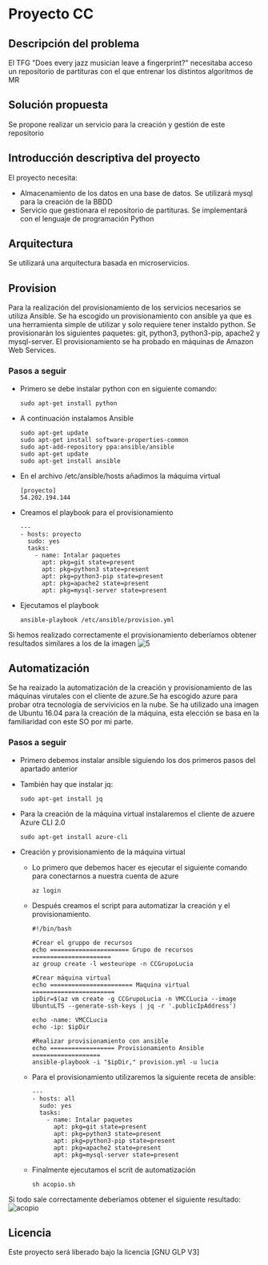 # Proyecto CC

## Descripción del problema

  El TFG "Does every jazz musician leave a fingerprint?" necesitaba acceso un repositorio de partituras con el que entrenar los distintos algoritmos de MR

## Solución propuesta

  Se propone realizar un servicio para la creación y gestión de este repositorio

## Introducción descriptiva del proyecto

  El proyecto necesita:

  - Almacenamiento de los datos en una base de datos. Se utilizará mysql para la creación de la BBDD
  - Servicio que gestionara el repositorio de partituras. Se implementará con el lenguaje de programación Python

## Arquitectura

  Se utilizará una arquitectura basada en microservicios.

## Provision

  Para la realización del provisionamiento de los servicios necesarios se utiliza Ansible. Se ha escogido un provisionamiento con ansible ya que es una herramienta simple de utilizar y solo requiere tener instaldo python.
  Se provisionarán los siguientes paquetes: git, python3, python3-pip, apache2 y mysql-server.
  El provisionamiento se ha probado en máquinas de Amazon Web Services.

### Pasos a seguir

  * Primero se debe instalar python con en siguiente comando:
    ```
    sudo apt-get install python
    ```
  * A continuación instalamos Ansible
    ```
    sudo apt-get update
    sudo apt-get install software-properties-common
    sudo apt-add-repository ppa:ansible/ansible
    sudo apt-get update
    sudo apt-get install ansible
    ```
  * En el archivo /etc/ansible/hosts añadimos la máquima virtual
    ```
    [proyecto]
    54.202.194.144
    ```
  * Creamos el playbook para el provisionamiento
    ```
    ---
    - hosts: proyecto
      sudo: yes
      tasks:
        - name: Intalar paquetes
          apt: pkg=git state=present
          apt: pkg=python3 state=present
          apt: pkg=python3-pip state=present
          apt: pkg=apache2 state=present
          apt: pkg=mysql-server state=present
    ```
  * Ejecutamos el playbook
    ```
    ansible-playbook /etc/ansible/provision.yml
    ```
  Si hemos realizado correctamente el provisionamiento deberíamos obtener resultados similares a los de la imagen
  ![5](https://user-images.githubusercontent.com/10090976/32722227-7fb82afa-c869-11e7-96e4-10838726998d.jpeg)

## Automatización

  Se ha reaizado la automatización de la creación y provisionamiento de las máquinas virutales con el cliente de azure.Se ha escogido azure para probar otra tecnología de servivicios en la nube.
  Se ha utilizado una imagen de Ubuntu 16.04 para la creación de la máquina, esta elección se basa en la familiaridad con este SO por mi parte.

### Pasos a seguir

  * Primero debemos instalar ansible siguiendo los dos primeros pasos del apartado anterior

  * También hay que instalar jq:
    ```
    sudo apt-get install jq
    ```
  * Para la creación de la máquina virtual instalaremos el cliente de azuere Azure CLI 2.0
    ```
    sudo apt-get install azure-cli
    ```

  * Creación y provisionamiento de la máquina virtual

    * Lo primero que debemos hacer es ejecutar el siguiente comando para conectarnos a nuestra cuenta de azure
      ```
      az login
      ```
    * Después creamos el script para automatizar la creación y el provisionamiento.

      ```
      #!/bin/bash

      #Crear el gruppo de recursos
      echo ====================== Grupo de recursos ======================
      az group create -l westeurope -n CCGrupoLucia

      #Crear máquina virtual
      echo ======================= Maquina virtual =======================
      ipDir=$(az vm create -g CCGrupoLucia -n VMCCLucia --image UbuntuLTS --generate-ssh-keys | jq -r '.publicIpAddress')

      echo -name: VMCCLucia
      echo -ip: $ipDir

      #Realizar provisionamiento con ansible
      echo ================== Provisionamiento Ansible ===================
      ansible-playbook -i "$ipDir," provision.yml -u lucia
      ```
    * Para el provisionamiento utilizaremos la siguiente receta de ansible:
      ```
      ---
      - hosts: all
        sudo: yes
        tasks:
          - name: Intalar paquetes
            apt: pkg=git state=present
            apt: pkg=python3 state=present
            apt: pkg=python3-pip state=present
            apt: pkg=apache2 state=present
            apt: pkg=mysql-server state=present
      ```
    * Finalmente ejecutamos el scrit de automatización
      ```
      sh acopio.sh
      ```
  Si todo sale correctamente deberíamos obtener el siguiente resultado:
  ![acopio](https://user-images.githubusercontent.com/10090976/33264366-861d7d0a-d36d-11e7-9891-2acc34332246.png)


## Licencia

  Este proyecto será liberado bajo la licencia [GNU GLP V3]
